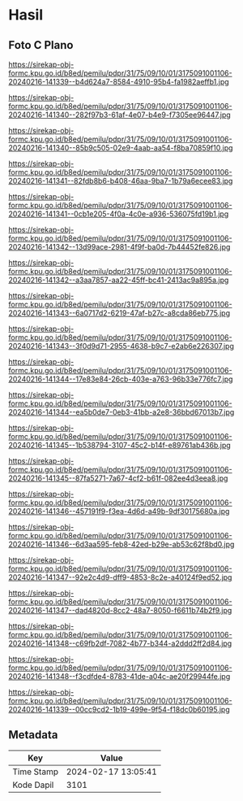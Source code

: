 # Hasil

## Foto C Plano

https://sirekap-obj-formc.kpu.go.id/b8ed/pemilu/pdpr/31/75/09/10/01/3175091001106-20240216-141339--b4d624a7-8584-4910-95b4-fa1982aeffb1.jpg

https://sirekap-obj-formc.kpu.go.id/b8ed/pemilu/pdpr/31/75/09/10/01/3175091001106-20240216-141340--282f97b3-61af-4e07-b4e9-f7305ee96447.jpg

https://sirekap-obj-formc.kpu.go.id/b8ed/pemilu/pdpr/31/75/09/10/01/3175091001106-20240216-141340--85b9c505-02e9-4aab-aa54-f8ba70859f10.jpg

https://sirekap-obj-formc.kpu.go.id/b8ed/pemilu/pdpr/31/75/09/10/01/3175091001106-20240216-141341--82fdb8b6-b408-46aa-9ba7-1b79a6ecee83.jpg

https://sirekap-obj-formc.kpu.go.id/b8ed/pemilu/pdpr/31/75/09/10/01/3175091001106-20240216-141341--0cb1e205-4f0a-4c0e-a936-536075fd19b1.jpg

https://sirekap-obj-formc.kpu.go.id/b8ed/pemilu/pdpr/31/75/09/10/01/3175091001106-20240216-141342--13d99ace-2981-4f9f-ba0d-7b44452fe826.jpg

https://sirekap-obj-formc.kpu.go.id/b8ed/pemilu/pdpr/31/75/09/10/01/3175091001106-20240216-141342--a3aa7857-aa22-45ff-bc41-2413ac9a895a.jpg

https://sirekap-obj-formc.kpu.go.id/b8ed/pemilu/pdpr/31/75/09/10/01/3175091001106-20240216-141343--6a0717d2-6219-47af-b27c-a8cda86eb775.jpg

https://sirekap-obj-formc.kpu.go.id/b8ed/pemilu/pdpr/31/75/09/10/01/3175091001106-20240216-141343--3f0d9d71-2955-4638-b9c7-e2ab6e226307.jpg

https://sirekap-obj-formc.kpu.go.id/b8ed/pemilu/pdpr/31/75/09/10/01/3175091001106-20240216-141344--17e83e84-26cb-403e-a763-96b33e776fc7.jpg

https://sirekap-obj-formc.kpu.go.id/b8ed/pemilu/pdpr/31/75/09/10/01/3175091001106-20240216-141344--ea5b0de7-0eb3-41bb-a2e8-36bbd67013b7.jpg

https://sirekap-obj-formc.kpu.go.id/b8ed/pemilu/pdpr/31/75/09/10/01/3175091001106-20240216-141345--1b538794-3107-45c2-b14f-e89761ab436b.jpg

https://sirekap-obj-formc.kpu.go.id/b8ed/pemilu/pdpr/31/75/09/10/01/3175091001106-20240216-141345--87fa5271-7a67-4cf2-b61f-082ee4d3eea8.jpg

https://sirekap-obj-formc.kpu.go.id/b8ed/pemilu/pdpr/31/75/09/10/01/3175091001106-20240216-141346--457191f9-f3ea-4d6d-a49b-9df30175680a.jpg

https://sirekap-obj-formc.kpu.go.id/b8ed/pemilu/pdpr/31/75/09/10/01/3175091001106-20240216-141346--6d3aa595-feb8-42ed-b29e-ab53c62f8bd0.jpg

https://sirekap-obj-formc.kpu.go.id/b8ed/pemilu/pdpr/31/75/09/10/01/3175091001106-20240216-141347--92e2c4d9-dff9-4853-8c2e-a40124f9ed52.jpg

https://sirekap-obj-formc.kpu.go.id/b8ed/pemilu/pdpr/31/75/09/10/01/3175091001106-20240216-141347--dad4820d-8cc2-48a7-8050-f6611b74b2f9.jpg

https://sirekap-obj-formc.kpu.go.id/b8ed/pemilu/pdpr/31/75/09/10/01/3175091001106-20240216-141348--c69fb2df-7082-4b77-b344-a2ddd2ff2d84.jpg

https://sirekap-obj-formc.kpu.go.id/b8ed/pemilu/pdpr/31/75/09/10/01/3175091001106-20240216-141348--f3cdfde4-8783-41de-a04c-ae20f29944fe.jpg

https://sirekap-obj-formc.kpu.go.id/b8ed/pemilu/pdpr/31/75/09/10/01/3175091001106-20240216-141339--00cc9cd2-1b19-499e-9f54-f18dc0b60195.jpg


## Metadata

| Key        | Value               |
| ---------- | ------------------- |
| Time Stamp | 2024-02-17 13:05:41 |
| Kode Dapil | 3101                |



